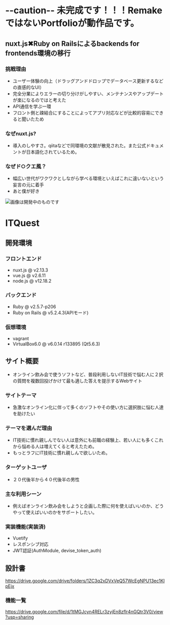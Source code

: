 # --caution-- 未完成です！！！RemakeではないPortfolioが動作品です。

## nuxt.js✖︎Ruby on Railsによるbackends for frontends環境の移行

### 挑戦理由
- ユーザー体験の向上（ドラッグアンドドロップでデータベース更新するなどの直感的なUI）
- 完全分業によりエラーの切り分けがしやすい、メンテナンスやアップデートが楽になるのではと考えた
- API通信を学ぶ一環
- フロント側と疎結合にすることによってアプリ対応などが比較的容易にできると聞いたため

### なぜnuxt.js?
- 導入のしやすさ。qiitaなどで同環境の文献が散見された。また公式ドキュメントが日本語化されているため。

### なぜド○クエ風？
- 幅広い世代がワクワクとしながら学べる環境といえばこれに違いないという妄言の元に着手
- あと僕が好き


![画像は開発中のものです](https://user-images.githubusercontent.com/62837064/89970200-3c686800-dc93-11ea-8288-a8ff00bc3318.png)

# ITQuest

## 開発環境

### フロントエンド
- nuxt.js @ v2.13.3
- vue.js @ v2.6.11
- node.js @ v12.18.2

### バックエンド
- Ruby @ v2.5.7-p206
- Ruby on Rails @ v5.2.4.3(APIモード)

### 仮想環境
- vagrant
- VirtualBox6.0 @ v6.0.14 r133895 (Qt5.6.3)

## サイト概要
- オンライン飲み会で使うソフトなど、普段利用しないIT技術で悩む人に２択の質問を複数回投げかけて最も適した答えを提示するWebサイト

### サイトテーマ
- 急激なオンライン化に伴って多くのソフトやその使い方に選択肢に悩む人達を助けたい

### テーマを選んだ理由
- IT技術に慣れ親しんでない人は意外にも前職の経験上、若い人にも多くこれから悩める人は増えてくると考えたため。
- もっとラフにIT技術に慣れ親しんで欲しいため。

### ターゲットユーザ
- ２０代後半から４０代後半の男性

### 主な利用シーン
- 例えばオンライン飲み会をしようと企画した際に何を使えばいいのか、どうやって使えばいいのかをサポートしたい。

### 実装機能(実装済)

- Vuetify
- レスポンシブ対応
- JWT認証(AuthModule, devise_token_auth)

## 設計書
https://drive.google.com/drive/folders/1ZC3q2xDVxVeQ57WcEgNPU13ec1KlpEjx

### 機能一覧
https://drive.google.com/file/d/1tMGJcyn4RELr3zyjEn8zflr4nGQtr3V0/view?usp=sharing
